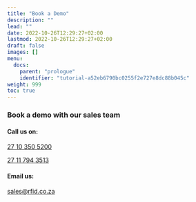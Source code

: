 ```yaml
---
title: "Book a Demo"
description: ""
lead: ""
date: 2022-10-26T12:29:27+02:00
lastmod: 2022-10-26T12:29:27+02:00
draft: false
images: []
menu:
  docs:
    parent: "prologue"
    identifier: "tutorial-a52eb6790bc0255f2e727e8dc88b045c"
weight: 999
toc: true
---
```


### Book a demo with our sales team

#### Call us on:

[27 10 350 5200](tel:+27103505200)

[27 11 794 3513](tel:+27117943513)

#### Email us:

[sales@rfid.co.za](mail:sales@rfid.co.za)
